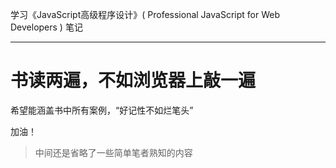 学习《JavaScript高级程序设计》( Professional JavaScript for Web Developers ) 笔记

---

# 书读两遍，不如浏览器上敲一遍
希望能涵盖书中所有案例，“好记性不如烂笔头”

加油！

> 中间还是省略了一些简单笔者熟知的内容


